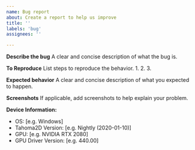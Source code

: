 ```yaml
---
name: Bug report
about: Create a report to help us improve
title: ''
labels: 'bug'
assignees: ''

---
```


<!-- Please search for existing issues to avoid creating duplicates. -->
<!-- And please test using the latest nightly build to make sure your issue has not already been fixed: https://github.com/turtletooth/tahoma2d/releases/tag/nightly/ -->

**Describe the bug**
A clear and concise description of what the bug is.

**To Reproduce**
List steps to reproduce the behavior.
1.
2.
3.

**Expected behavior**
A clear and concise description of what you expected to happen.

**Screenshots**
If applicable, add screenshots to help explain your problem.

**Device Information:**
 - OS: [e.g. Windows]
 - Tahoma2D Version: [e.g. Nightly (2020-01-10)]
 - GPU: [e.g. NVIDIA RTX 2080]
 - GPU Driver Version: [e.g. 440.00]
